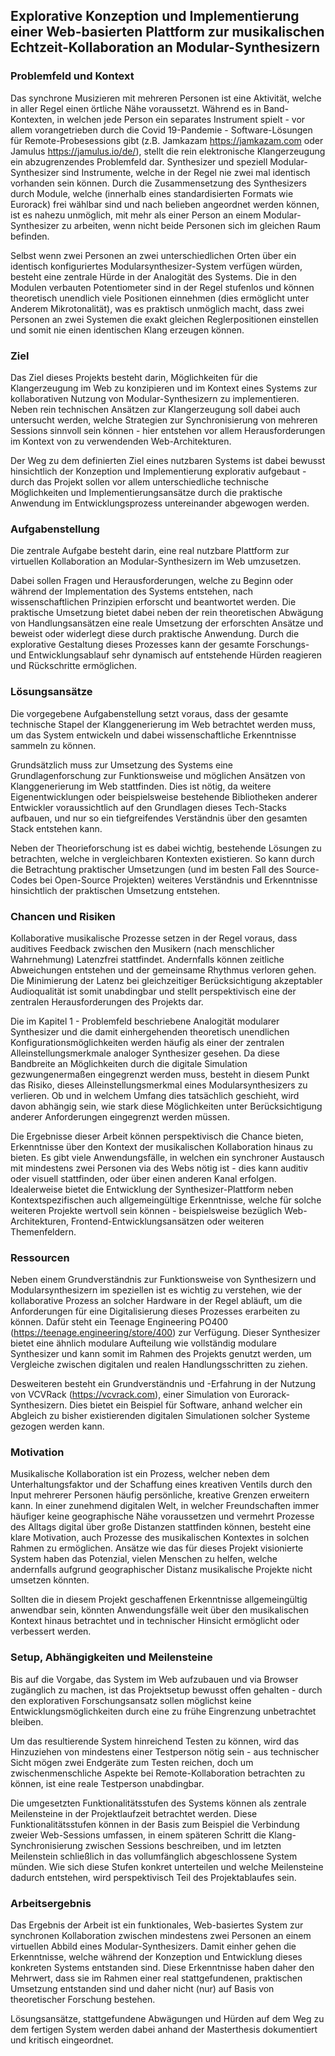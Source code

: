 ## Explorative Konzeption und Implementierung einer Web-basierten Plattform zur musikalischen Echtzeit-Kollaboration an Modular-Synthesizern

### Problemfeld und Kontext
Das synchrone Musizieren mit mehreren Personen ist eine Aktivität,
welche in aller Regel einen örtliche Nähe voraussetzt.
Während es in Band-Kontexten, in welchen jede Person
ein separates Instrument spielt - vor allem vorangetrieben
durch die Covid 19-Pandemie - Software-Lösungen für
Remote-Probesessions gibt (z.B. Jamkazam https://jamkazam.com oder Jamulus https://jamulus.io/de/), stellt die rein elektronische Klangerzeugung
ein abzugrenzendes Problemfeld dar.
Synthesizer und speziell Modular-Synthesizer sind Instrumente,
welche in der Regel nie zwei mal identisch vorhanden sein können.
Durch die Zusammensetzung des Synthesizers durch Module,
welche (innerhalb eines standardisierten Formats wie Eurorack)
frei wählbar sind und nach belieben angeordnet werden können,
ist es nahezu unmöglich, mit mehr als einer Person an einem Modular-Synthesizer zu arbeiten,
wenn nicht beide Personen sich im gleichen Raum befinden.

Selbst wenn zwei Personen an zwei unterschiedlichen Orten
über ein identisch konfiguriertes Modularsynthesizer-System verfügen würden,
besteht eine zentrale Hürde in der Analogität des Systems.
Die in den Modulen verbauten Potentiometer sind in der Regel stufenlos
und können theoretisch unendlich viele Positionen einnehmen (dies ermöglicht unter Anderem Mikrotonalität),
was es praktisch unmöglich macht, dass zwei Personen an zwei Systemen
die exakt gleichen Reglerpositionen einstellen und somit nie einen identischen Klang erzeugen können.


### Ziel
Das Ziel dieses Projekts besteht darin, Möglichkeiten für die Klangerzeugung im Web zu konzipieren
und im Kontext eines Systems zur kollaborativen Nutzung von Modular-Synthesizern zu implementieren.
Neben rein technischen Ansätzen zur Klangerzeugung soll dabei auch untersucht werden,
welche Strategien zur Synchronisierung von mehreren Sessions sinnvoll sein können - hier entstehen vor allem Herausforderungen im Kontext von zu verwendenden Web-Architekturen.

Der Weg zu dem definierten Ziel eines nutzbaren Systems ist dabei
bewusst hinsichtlich der Konzeption und Implementierung explorativ aufgebaut - durch das Projekt sollen vor allem unterschiedliche technische Möglichkeiten
und Implementierungsansätze durch die praktische Anwendung im Entwicklungsprozess untereinander abgewogen werden.


### Aufgabenstellung
Die zentrale Aufgabe besteht darin, eine real nutzbare Plattform zur virtuellen Kollaboration
an Modular-Synthesizern im Web umzusetzen.

Dabei sollen Fragen und Herausforderungen, welche zu Beginn oder während der Implementation
des Systems entstehen, nach wissenschaftlichen Prinzipien erforscht und beantwortet werden.
Die praktische Umsetzung bietet dabei neben der rein theoretischen Abwägung von Handlungsansätzen
eine reale Umsetzung der erforschten Ansätze und beweist oder widerlegt diese durch praktische Anwendung.
Durch die explorative Gestaltung dieses Prozesses kann der gesamte Forschungs-
und Entwicklungsablauf sehr dynamisch auf entstehende Hürden reagieren und Rückschritte ermöglichen.


### Lösungsansätze
Die vorgegebene Aufgabenstellung setzt voraus, dass der gesamte technische Stapel der Klanggenerierung
im Web betrachtet werden muss, um das System entwickeln und dabei wissenschaftliche Erkenntnisse sammeln zu können.

Grundsätzlich muss zur Umsetzung des Systems eine Grundlagenforschung zur Funktionsweise
und möglichen Ansätzen von Klanggenerierung im Web stattfinden.
Dies ist nötig, da weitere Eigenentwicklungen oder beispielsweise bestehende Bibliotheken
anderer Entwickler voraussichtlich auf den Grundlagen dieses Tech-Stacks aufbauen,
und nur so ein tiefgreifendes Verständnis über den gesamten Stack entstehen kann.

Neben der Theorieforschung ist es dabei wichtig, bestehende Lösungen zu betrachten,
welche in vergleichbaren Kontexten existieren. So kann durch die Betrachtung praktischer Umsetzungen
(und im besten Fall des Source-Codes bei Open-Source Projekten)
weiteres Verständnis und Erkenntnisse hinsichtlich der praktischen Umsetzung entstehen.


### Chancen und Risiken
Kollaborative musikalische Prozesse setzen in der Regel voraus,
dass auditives Feedback zwischen den Musikern (nach menschlicher Wahrnehmung) Latenzfrei stattfindet.
Andernfalls können zeitliche Abweichungen entstehen und der gemeinsame Rhythmus verloren gehen.
Die Minimierung der Latenz bei gleichzeitiger Berücksichtigung akzeptabler Audioqualität ist somit unabdingbar
und stellt perspektivisch eine der zentralen Herausforderungen des Projekts dar.

Die im Kapitel 1 - Problemfeld beschriebene Analogität modularer Synthesizer
und die damit einhergehenden theoretisch unendlichen Konfigurationsmöglichkeiten
werden häufig als einer der zentralen Alleinstellungsmerkmale analoger Synthesizer gesehen.
Da diese Bandbreite an Möglichkeiten durch die digitale Simulation gezwungenermaßen eingegrenzt werden muss,
besteht in diesem Punkt das Risiko, dieses Alleinstellungsmerkmal eines Modularsynthesizers zu verlieren.
Ob und in welchem Umfang dies tatsächlich geschieht, wird davon abhängig sein,
wie stark diese Möglichkeiten unter Berücksichtigung anderer Anforderungen eingegrenzt werden müssen.

Die Ergebnisse dieser Arbeit können perspektivisch die Chance bieten,
Erkenntnisse über den Kontext der musikalischen Kollaboration hinaus zu bieten.
Es gibt viele Anwendungsfälle, in welchen ein synchroner Austausch mit mindestens zwei Personen
via des Webs nötig ist - dies kann auditiv oder visuell stattfinden, oder über einen anderen Kanal erfolgen.
Idealerweise bietet die Entwicklung der Synthesizer-Plattform neben Kontextspezifischen
auch allgemeingültige Erkenntnisse, welche für solche weiteren Projekte
wertvoll sein können - beispielsweise bezüglich Web-Architekturen, Frontend-Entwicklungsansätzen oder weiteren Themenfeldern.


### Ressourcen
Neben einem Grundverständnis zur Funktionsweise von Synthesizern und Modularsynthesizern im speziellen
ist es wichtig zu verstehen, wie der kollaborative Prozess an solcher Hardware in der Regel abläuft,
um die Anforderungen für eine Digitalisierung dieses Prozesses erarbeiten zu können.
Dafür steht ein Teenage Engineering PO400 (https://teenage.engineering/store/400) zur Verfügung.
Dieser Synthesizer bietet eine ähnlich modulare Aufteilung wie vollständig modulare Synthesizer
und kann somit im Rahmen des Projekts genutzt werden, um Vergleiche zwischen digitalen
und realen Handlungsschritten zu ziehen.

Desweiteren besteht ein Grundverständnis und -Erfahrung in der Nutzung von VCVRack (https://vcvrack.com),
einer Simulation von Eurorack-Synthesizern. Dies bietet ein Beispiel für Software,
anhand welcher ein Abgleich zu bisher existierenden digitalen Simulationen solcher Systeme gezogen werden kann.


### Motivation
Musikalische Kollaboration ist ein Prozess, welcher neben dem Unterhaltungsfaktor
und der Schaffung eines kreativen Ventils durch den Input mehrerer Personen häufig persönliche,
kreative Grenzen erweitern kann. In einer zunehmend digitalen Welt,
in welcher Freundschaften immer häufiger keine geographische Nähe voraussetzen
und vermehrt Prozesse des Alltags digital über große Distanzen stattfinden können,
besteht eine klare Motivation, auch Prozesse des musikalischen Kontextes in solchen Rahmen zu ermöglichen.
Ansätze wie das für dieses Projekt visionierte System haben das Potenzial, vielen Menschen zu helfen,
welche andernfalls aufgrund geographischer Distanz musikalische Projekte nicht umsetzen könnten.

Sollten die in diesem Projekt geschaffenen Erkenntnisse allgemeingültig anwendbar sein,
könnten Anwendungsfälle weit über den musikalischen Kontext hinaus betrachtet
und in technischer Hinsicht ermöglicht oder verbessert werden.


### Setup, Abhängigkeiten und Meilensteine
Bis auf die Vorgabe, das System im Web aufzubauen und via Browser zugänglich zu machen,
ist das Projektsetup bewusst offen gehalten - durch den explorativen Forschungsansatz
sollen möglichst keine Entwicklungsmöglichkeiten durch eine zu frühe Eingrenzung unbetrachtet bleiben.

Um das resultierende System hinreichend Testen zu können, wird das Hinzuziehen
von mindestens einer Testperson nötig sein - aus technischer Sicht mögen zwei Endgeräte zum Testen reichen,
doch um zwischenmenschliche Aspekte bei Remote-Kollaboration betrachten zu können,
ist eine reale Testperson unabdingbar.

Die umgesetzten Funktionalitätsstufen des Systems können als zentrale Meilensteine
in der Projektlaufzeit betrachtet werden. Diese Funktionalitätsstufen können in der Basis
zum Beispiel die Verbindung zweier Web-Sessions umfassen,
in einem späteren Schritt die Klang-Synchronisierung zwischen Sessions beschreiben,
und im letzten Meilenstein schließlich in das vollumfänglich abgeschlossene System münden.
Wie sich diese Stufen konkret unterteilen und welche Meilensteine dadurch entstehen,
wird perspektivisch Teil des Projektablaufes sein.


### Arbeitsergebnis
Das Ergebnis der Arbeit ist ein funktionales, Web-basiertes System zur synchronen Kollaboration
zwischen mindestens zwei Personen an einem virtuellen Abbild eines Modular-Synthesizers.
Damit einher gehen die Erkenntnisse, welche während der Konzeption und Entwicklung
dieses konkreten Systems entstanden sind. Diese Erkenntnisse haben daher den Mehrwert,
dass sie im Rahmen einer real stattgefundenen, praktischen Umsetzung entstanden sind
und daher nicht (nur) auf Basis von theoretischer Forschung bestehen.

Lösungsansätze, stattgefundene Abwägungen und Hürden auf dem Weg zu dem fertigen System
werden dabei anhand der Masterthesis dokumentiert und kritisch eingeordnet.
